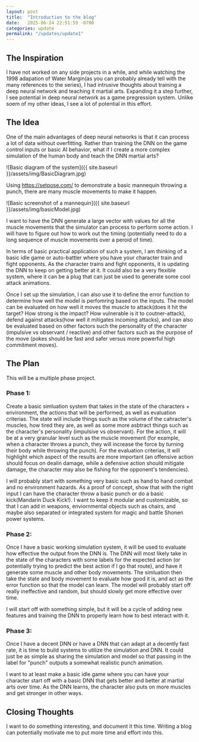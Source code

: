 ```yaml
---
layout: post
title:  "Introduction to the blog"
date:   2025-06-24 22:51:59 -0700
categories: update
permalink: "/updates/update1"
---
```

## The Inspiration

I have not worked on any side projects in a while, and while watching the 1998 adapation of Water Margin(as you can probably already tell with the many references to the series), I had intrusive thoughts about training a deep neural network and teaching it martial arts. Expanding it a step further, I see potential in deep neural network as a game pregression system. Unlike soem of my other ideas, I see a lot of potential in this effort.

## The Idea

One of the main advantages of deep neural networks is that it can process a lot of data without overfitting. Rather than training the DNN on the game control inputs or basic AI behavior, what if I create a more complex simulation of the human body and teach the DNN martial arts?

![Basic diagram of the system]({{ site.baseurl }}/assets/img/BasicDiagram.jpg)


Using https://setpose.com/ to demonstrate a basic mannequin throwing a punch, there are many muscle movements to make it happen. 

![Basic screenshot of a mannequin]({{ site.baseurl }}/assets/img/basicModel.jpg)

I want to have the DNN generate a large vector with values for all the muscle movements that the simulator can process to perform some action. I will have to figure out how to work out the timing (potentially need to do a long sequence of muscle movements over a peroid of time).

In terms of basic practical application of such a system, I am thinking of a basic idle game or auto-battler where you have your character train and fight opponents. As the character trains and fight opponents, it is updating the DNN to keep on getting better at it. It could also be a very flexible system, where it can be a plug that can just be used to generate some cool attack animations.

Once I set up the simulation, I can also use it to define the error function to determine how well the model is perfomring based on the inputs. The model can be evaluated on how well it moves the muscle to attack(does it hit the target? How strong is the impact? How vulnerable is it to coutner-attack), defend against attacks(how well it mitigates incoming attacks), and can also be evaluated based on other factors such the personality of the character (impulsive vs observant / reactive) and other factors such as the purpose of the move (pokes should be fast and safer versus more powerful high commitment moves).

## The Plan

This will be a multiple phase project.

### Phase 1:

Create a basic simluation system that takes in the state of the characters + environment, the actions that will be performed, as well as evaluation criterias. The state will include things such as the volume of the cahracter's muscles, how tired they are, as well as some more asbtract things such as the character's personality (impulsive vs observant). For the action, it will be at a very granular level such as the muscle movement (for example, when a character throws a punch, they will increase the force by turning their body while throwing the punch). For the evaluation criterias, it will highlight which aspect of the results are more important (an offensive action should focus on dealin damage, while a defensive action should mitigate damage, the character may also be fishing for the opponent's tendencies).

I will probably start with something very basic such as hand to hand combat and no environment hazards. As a proof of concept, show that with the right input I can have the character throw a basic punch or do a basic kick(Mandarin Duck Kick!). I want to keep it modular and customizable, so that I can add in weapons, enviornmental objects such as chairs, and maybe also separated or integrated system for magic and battle Shonen power systems.


### Phase 2:

Once I have a basic working simulation system, it will be used to evaluate how effective the output from the DNN is. The DNN will most likely take in the state of the characters with some labels for the expected action (or potentially trying to predict the best action if I go that route), and have it generate some muscle and other body movements. The simluation then take the state and body movement to evaluate how good it is, and act as the error function so that the model can learn. The model will probably start off really ineffective and random, but should slowly get more effective over time.

I will start off with something simple, but it will be a cycle of adding new features and training the DNN to properly learn how to best interact with it.

### Phase 3:

Once I have a decent DNN or have a DNN that can adapt at a decently fast rate, it is time to build systems to utilize the simulation and DNN. It could just be as simple as sharing the simulation and model so that passing in the label for "punch" outputs a somewhat realistic punch animation.

I want to at least make a basic idle game where you can have your character start off with a basic DNN that gets better and better at martial arts over time. As the DNN learns, the character also puts on more muscles and get stronger in other ways.

## Closing Thoughts

I want to do something interesting, and document it this time. Writing a blog can potentially motivate me to put more time and effort into this.
